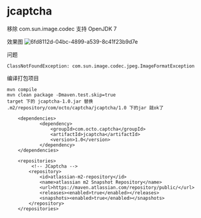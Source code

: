 # jcaptcha
移除  com.sun.image.codec 支持 OpenJDK 7

效果图
![6fd8112d-04bc-4899-a539-8c41f23b9d7e](https://cloud.githubusercontent.com/assets/4953205/9323015/1d131274-45ae-11e5-9747-99ae0a8efe09.png)

问题
```
ClassNotFoundException: com.sun.image.codec.jpeg.ImageFormatException
```

编译打包项目
```
mvn compile
mvn clean package -Dmaven.test.skip=true
target 下的 jcaptcha-1.0.jar 替换 .m2/repository/com/octo/captcha/jcaptcha/1.0 下的jar 就ok了
```

```
	<dependencies>
			<dependency>
				<groupId>com.octo.captcha</groupId>
				<artifactId>jcaptcha</artifactId>
				<version>1.0</version>
			</dependency>
	</dependencies>
	
	<repositories>
		 <!-- JCaptcha -->
		<repository>
            <id>atlassian-m2-repository</id>
            <name>atlassian m2 Snapshot Repository</name>
            <url>https://maven.atlassian.com/repository/public/</url>
            <releases><enabled>true</enabled></releases>
            <snapshots><enabled>true</enabled></snapshots>
        </repository>
	</repositories>
```
